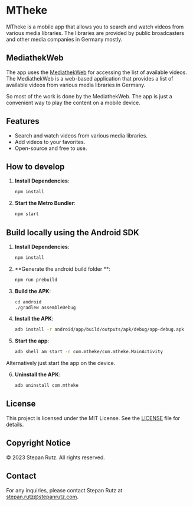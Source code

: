 # MTheke

MTheke is a mobile app that allows you to search and watch videos from various media libraries. The libraries are provided by public broadcasters and other media companies in Germany mostly.

## MediathekWeb

The app uses the [MediathekWeb](https://mediathekviewweb.de/) for accessing the list
of available videos. The MediathekWeb is a web-based application that provides a list of available videos from various media libraries in Germany.

So most of the work is done by the MediathekWeb. The app is just a convenient way to play the content on a mobile device.


## Features

- Search and watch videos from various media libraries.
- Add videos to your favorites.
- Open-source and free to use.

## How to develop

1. **Install Dependencies**:
    ```sh
    npm install
    ```

2. **Start the Metro Bundler**:
    ```sh
    npm start
    ```

## Build locally using the Android SDK

1. **Install Dependencies**:
    ```sh
    npm install
    ```
2. **Generate the android build folder **:
    ```sh
    npm run prebuild

3. **Build the APK**:

    ```sh
    cd android
    ./gradlew assembleDebug
    ```
4. **Install the APK**:
    ```sh
    adb install -r android/app/build/outputs/apk/debug/app-debug.apk
    ```
5. **Start the app**:
    ```sh
    adb shell am start -n com.mtheke/com.mtheke.MainActivity
    ```
Alternatively just start the app on the device.

6. **Uninstall the APK**:
    ```sh
    adb uninstall com.mtheke
    ```



## License

This project is licensed under the MIT License. See the [LICENSE](LICENSE) file for details.

## Copyright Notice

© 2023 Stepan Rutz. All rights reserved.

## Contact

For any inquiries, please contact Stepan Rutz at stepan.rutz@stepanrutz.com.


